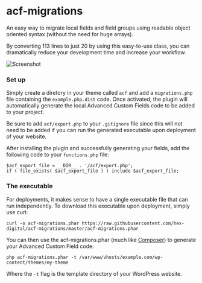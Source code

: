 # acf-migrations

An easy way to migrate local fields and field groups using readable object oriented syntax (without the need for huge arrays).

By converting 113 lines to just 20 by using this easy-to-use class, you can dramatically reduce your development time and increase your workflow.

![Screenshot](https://cloud.githubusercontent.com/assets/9773040/13950509/495e53dc-f023-11e5-81cc-2ef836cf65fd.png)

### Set up

Simply create a diretory in your theme called `acf` and add a `migrations.php` file containing the `example.php.dist` code. Once activated, the plugin will automatically generate the local Advanced Custom Fields code to be added to your project.

Be sure to add `acf/export.php` to your `.gitignore` file since this will not need to be added if you can run the generated executable upon deployment of your website.

After installing the plugin and successfully generating your fields, add the following code to your `functions.php` file:

    $acf_export_file = __DIR__ . '/acf/export.php';
    if ( file_exists( $acf_export_file ) ) include $acf_export_file;

### The executable

For deployments, it makes sense to have a single executable file that can run independently. To download this executable upon deployment, simply use curl:

    curl -o acf-migrations.phar https://raw.githubusercontent.com/hex-digital/acf-migrations/master/acf-migrations.phar

You can then use the acf-migrations.phar (much like [Composer](https://getcomposer.org)) to generate your Advanced Custom Field code:

    php acf-migrations.phar -t /var/www/vhosts/example.com/wp-content/themes/my-theme

Where the `-t` flag is the template directory of your WordPress website.
